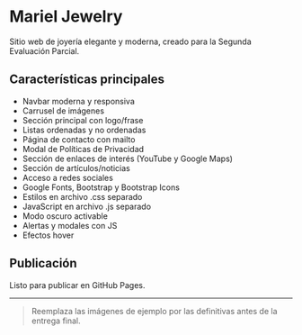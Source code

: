 # Mariel Jewelry

Sitio web de joyería elegante y moderna, creado para la Segunda Evaluación Parcial.

## Características principales
- Navbar moderna y responsiva
- Carrusel de imágenes
- Sección principal con logo/frase
- Listas ordenadas y no ordenadas
- Página de contacto con mailto
- Modal de Políticas de Privacidad
- Sección de enlaces de interés (YouTube y Google Maps)
- Sección de artículos/noticias
- Acceso a redes sociales
- Google Fonts, Bootstrap y Bootstrap Icons
- Estilos en archivo .css separado
- JavaScript en archivo .js separado
- Modo oscuro activable
- Alertas y modales con JS
- Efectos hover

## Publicación
Listo para publicar en GitHub Pages.

---

> Reemplaza las imágenes de ejemplo por las definitivas antes de la entrega final.
